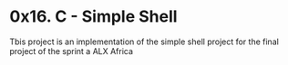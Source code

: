 # 0x16. C - Simple Shell

Tbis project is an implementation of the simple shell project for the final project of the sprint a ALX Africa